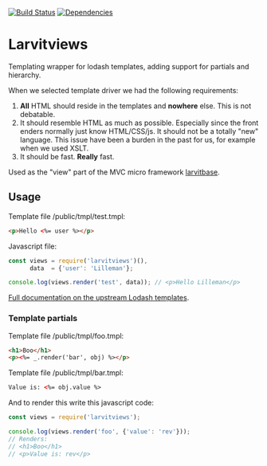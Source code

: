 [![Build Status](https://travis-ci.org/larvit/larvitviews.svg?branch=master)](https://travis-ci.org/larvit/larvitviews) [![Dependencies](https://david-dm.org/larvit/larvitviews.svg)](https://david-dm.org/larvit/larvitviews.svg)

# Larvitviews

Templating wrapper for lodash templates, adding support for partials and hierarchy.

When we selected template driver we had the following requirements:

1. **All** HTML should reside in the templates and **nowhere** else. This is not debatable.
2. It should resemble HTML as much as possible. Especially since the front enders normally just know HTML/CSS/js. It should not be a totally "new" language. This issue have been a burden in the past for us, for example when we used XSLT.
3. It should be fast. **Really** fast.

Used as the "view" part of the MVC micro framework [larvitbase](https://github.com/larvit/larvitbase).

## Usage

Template file /public/tmpl/test.tmpl:

```HTML
<p>Hello <%= user %></p>
```

Javascript file:

```javascript
const views = require('larvitviews')(),
      data  = {'user': 'Lilleman'};

console.log(views.render('test', data)); // <p>Hello Lilleman</p>
```

[Full documentation on the upstream Lodash templates](https://lodash.com/docs#template).

### Template partials

Template file /public/tmpl/foo.tmpl:

```HTML
<h1>Boo</h1>
<p><%= _.render('bar', obj) %></p>
```

Template file /public/tmpl/bar.tmpl:

```HTML
Value is: <%= obj.value %>
```

And to render this write this javascript code:

```javascript
const views = require('larvitviews');

console.log(views.render('foo', {'value': 'rev'}));
// Renders:
// <h1>Boo</h1>
// <p>Value is: rev</p>
```


